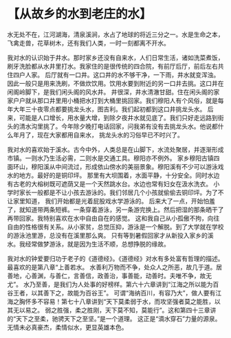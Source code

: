 # 【从故乡的水到老庄的水】

水无处不在，江河湖海，清泉溪涧，水占了地球的将近三分之一。水是生命之本，飞禽走兽，花草树木，还有我们人类，一时一刻都离不开水。

我对水的认识始于井水。那时家乡还没有自来水，人们日常生活，诸如洗菜煮饭，刷牙洗脸都从水井里打水。我家住的是很传统的四合院，有前厅后厅，前后左右共住四户人家。
后厅就有一口井。这口井的水不够干净，一下雨，井水就变浑浊。因此一般只是用来洗刷，不做炊饮用。饮用水要到附近的另一口井去挑。这口井在闲阁岭脚下，是我们闲头阁的风水井。
井很深，井水清澈甘甜。住在闲头阁的家家户户就从那口井里用小桶把水打到大桶里挑回家。我们穆阳人有个风俗，就是每年大年三十夜零点都要挑龙头水，图吉利。我们起初都到这口井挑龙头水。
后来，可能是人口增长，用水量大增，到除夕夜井水就见底了。我们只好走远路到街头的清水沟里挑了。今年除夕晚打电话回家，问我弟有没有去挑龙头水。他说都什么年月了，现在大家都用自来水，
挑龙头水的习俗早已不时兴了。

我对水的喜欢始于溪水。古今中外，人类总是在山脚下，水流处聚居，并逐渐形成市镇。一则水乃生活必需，二则水是交通工具。穆阳亦不例外。
家乡穆阳古镇四面环山，穆阳溪从中间流过，形成依山傍水的美丽景象。穆阳溪有不少可以游泳戏水的地方。最好的是铜印坪。
那里有大坝围着，水面平静，十分安全。同时水边有古老的大榕树既可遮荫又是一个天然跳水台。水边也常有妇女在汲水洗衣。
小学时家长一般都是不让小孩去游泳的。我们邻居几个小孩就偷偷去铜印坪。为了不让家里知道， 我们开始都是光着屁股戏水学游泳的。
后来大了一点，开始怕羞了，就知道带两条短裤。一条穿着游泳，另一条游完换上。然后把湿的那条晒干了再带回家。我特别喜欢在水中自由自在的感觉。
这和我自己从小孤傲不拘，向往自由的性格很有关系。从小家贫，总觉压抑，游泳是一个解脱。到了大学就在学校的游泳池里游，总没有在溪里那么爽。
只有等到暑假回家才从新投入家乡的溪水。我经常做梦游泳，就是因为生活不顺，总想挣脱的缘故。

我对水的钟爱要归功于老子的《道德经》。《道德经》对水有多处富有哲理的描述。最喜欢的是第八章“上善若水。
水善利万物而不争，处众人之所恶，故几于道。居善地，心善渊，与善仁，言善信，政善治，事善能，动善时。夫唯不争，故无尤”。
水乃至善，是我们为人处事的好榜样。第六十六章讲到“江海之所以能为百谷王者，以其善下之，故能为百谷王”。
可谓“海纳百川，有容乃大”，做人要有江海之胸怀多不容易！第七十八章讲到“天下莫柔弱于水，而攻坚强者莫之能胜，以其无以易之。
弱之胜强，柔之胜刚，天下莫不知，莫能行”。这和第四十三章讲的“天下之至柔，驰骋天下之至坚。”是一个道理。
这正是“滴水穿石”力量的源泉。无情未必真豪杰，柔情似水，更显英雄本色。
